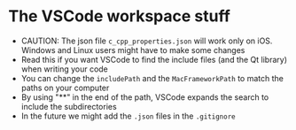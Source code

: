 # The VSCode workspace stuff

- CAUTION: The json file `c_cpp_properties.json` will work only on iOS. Windows and Linux users might have to make some changes
- Read this if you want VSCode to find the include files (and the Qt library) when writing your code
- You can change the `includePath` and the `MacFrameworkPath` to match the paths on your computer
- By using "**" in the end of the path, VSCode expands the search to include the subdirectories
- In the future we might add the `.json` files in the `.gitignore`